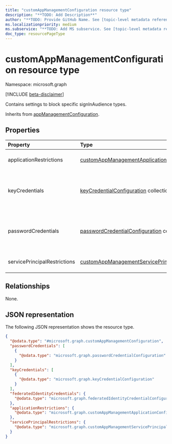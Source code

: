 ```yaml
---
title: "customAppManagementConfiguration resource type"
description: "**TODO: Add Description**"
author: "**TODO: Provide GitHub Name. See [topic-level metadata reference](https://aka.ms/msgo?pagePath=Document-APIs/Guidelines/Metadata)**"
ms.localizationpriority: medium
ms.subservice: "**TODO: Add MS subservice. See [topic-level metadata reference](https://aka.ms/msgo?pagePath=Document-APIs/Guidelines/Metadata)**"
doc_type: resourcePageType
---
```


# customAppManagementConfiguration resource type

Namespace: microsoft.graph

[!INCLUDE [beta-disclaimer](../../includes/beta-disclaimer.md)]

Contains settings to block specific signInAudience types.

Inherits from [appManagementConfiguration](../resources/appmanagementconfiguration.md).

## Properties

| Property                     | Type                                                                                                                 | Description                                                                                                                                                                                      |
| :--------------------------- | :------------------------------------------------------------------------------------------------------------------- | :----------------------------------------------------------------------------------------------------------------------------------------------------------------------------------------------- |
| applicationRestrictions      | [customAppManagementApplicationConfiguration](../resources/customappmanagementapplicationconfiguration.md)           | Configuration for restrictions that apply to application objects.                                                                                                                                |
| keyCredentials               | [keyCredentialConfiguration](../resources/keycredentialconfiguration.md) collection                                  | Collection of keyCredential restrictions settings to be applied to an application or service principal. Inherited from [appManagementConfiguration](../resources/appmanagementconfiguration.md). |
| passwordCredentials          | [passwordCredentialConfiguration](../resources/passwordcredentialconfiguration.md) collection                        | Collection of password restrictions settings to be applied to an application or service principal. Inherited from [appManagementConfiguration](../resources/appmanagementconfiguration.md).      |
| servicePrincipalRestrictions | [customAppManagementServicePrincipalConfiguration](../resources/customappmanagementserviceprincipalconfiguration.md) | Configuration for restrictions that apply to service principal objects.                                                                                                                          |

## Relationships

None.

## JSON representation

The following JSON representation shows the resource type.

<!-- {
  "blockType": "resource",
  "@odata.type": "microsoft.graph.customAppManagementConfiguration"
}
-->

```json
{
  "@odata.type": "#microsoft.graph.customAppManagementConfiguration",
  "passwordCredentials": [
    {
      "@odata.type": "microsoft.graph.passwordCredentialConfiguration"
    }
  ],
  "keyCredentials": [
    {
      "@odata.type": "microsoft.graph.keyCredentialConfiguration"
    }
  ],
  "federatedIdentityCredentials": {
    "@odata.type": "microsoft.graph.federatedIdentityCredentialConfiguration"
  },
  "applicationRestrictions": {
    "@odata.type": "microsoft.graph.customAppManagementApplicationConfiguration"
  },
  "servicePrincipalRestrictions": {
    "@odata.type": "microsoft.graph.customAppManagementServicePrincipalConfiguration"
  }
}
```
